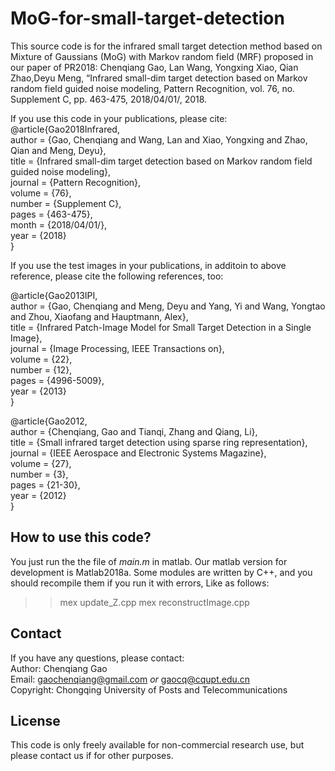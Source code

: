 # MoG-for-small-target-detection
This source code is for the infrared small target detection method based on  Mixture of Gaussians (MoG) with Markov random field (MRF) proposed in our paper of PR2018: Chenqiang Gao, Lan Wang, Yongxing Xiao, Qian Zhao,Deyu Meng, “Infrared small-dim target detection based on Markov random field guided noise modeling, Pattern Recognition, vol. 76, no. Supplement C, pp. 463-475, 2018/04/01/, 2018.  

If you use this code in your publications, please cite:  
@article{Gao2018Infrared,  
   author = {Gao, Chenqiang and Wang, Lan and Xiao, Yongxing and Zhao, Qian and Meng, Deyu},  
   title = {Infrared small-dim target detection based on Markov random field guided noise modeling},  
   journal = {Pattern Recognition},  
   volume = {76},  
   number = {Supplement C},  
   pages = {463-475},  
   month = {2018/04/01/},  
   year = {2018}  
}  

If you use the test images in your publications, in additoin to above reference, please cite the following references, too:

@article{Gao2013IPI,  
   author = {Gao, Chenqiang and Meng, Deyu and Yang, Yi and Wang, Yongtao and Zhou, Xiaofang and Hauptmann, Alex},  
   title = {Infrared Patch-Image Model for Small Target Detection in a Single Image},  
   journal = {Image Processing, IEEE Transactions on},  
   volume = {22},  
   number = {12},  
   pages = {4996-5009},  
   year = {2013}  
}

@article{Gao2012,  
 author = {Chenqiang, Gao and Tianqi, Zhang and Qiang, Li},  
 title = {Small infrared target detection using sparse ring representation},  
  journal = {IEEE Aerospace and Electronic Systems Magazine},  
   volume = {27},  
   number = {3},  
   pages = {21-30},  
   year = {2012}  
}  


## How to use this code?
You just run the the file of *main.m* in matlab. Our matlab version for development is Matlab2018a. 
Some modules are written by C++, and you should recompile them if you run
it with errors, Like as follows:
>> mex update_Z.cpp
>> mex reconstructImage.cpp

## Contact
If you have any questions, please contact:  
Author: Chenqiang Gao  
Email: gaochenqiang@gmail.com *or* gaocq@cqupt.edu.cn  
Copyright: Chongqing University of Posts and Telecommunications  
## License
This code is only freely available for non-commercial research use, but please contact us if for other purposes.
